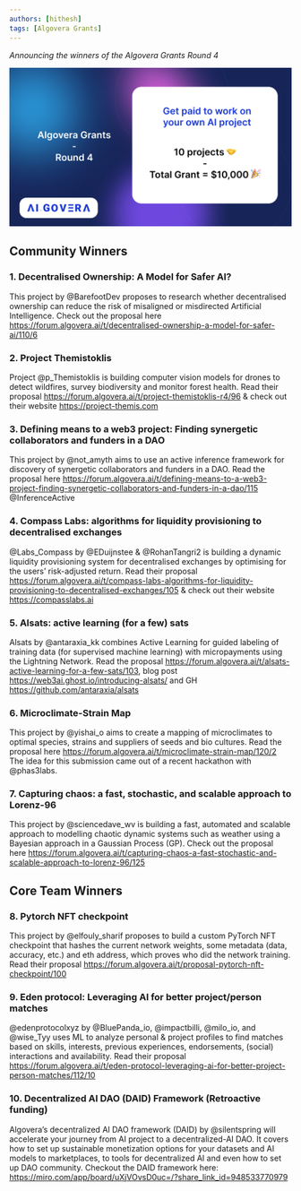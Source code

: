 ```yaml
---
authors: [hithesh]
tags: [Algovera Grants]
---
```


_Announcing the winners of the Algovera Grants Round 4_

![grants-round-4](./Grants.png)

<!--truncate-->

## Community Winners

### 1. Decentralised Ownership: A Model for Safer AI?

This project by @BarefootDev proposes to research whether decentralised ownership can reduce the risk of misaligned or misdirected Artificial Intelligence. Check out the proposal here https://forum.algovera.ai/t/decentralised-ownership-a-model-for-safer-ai/110/6

### 2. Project Themistoklis

Project @p_Themistoklis is building computer vision models for drones to detect wildfires, survey biodiversity and monitor forest health. Read their proposal https://forum.algovera.ai/t/project-themistoklis-r4/96 & check out their website https://project-themis.com

### 3. Defining means to a web3 project: Finding synergetic collaborators and funders in a DAO

This project by @not_amyth aims to use an active inference framework for discovery of synergetic collaborators and funders in a DAO. Read the proposal here https://forum.algovera.ai/t/defining-means-to-a-web3-project-finding-synergetic-collaborators-and-funders-in-a-dao/115
@InferenceActive

### 4. Compass Labs: algorithms for liquidity provisioning to decentralised exchanges

@Labs_Compass by @EDuijnstee & @RohanTangri2 is building a dynamic liquidity provisioning system for decentralised exchanges by optimising for the users’ risk-adjusted return. Read their proposal https://forum.algovera.ai/t/compass-labs-algorithms-for-liquidity-provisioning-to-decentralised-exchanges/105 & check out their website https://compasslabs.ai

### 5. Alsats: active learning (for a few) sats

Alsats by @antaraxia_kk combines Active Learning for guided labeling of training data (for supervised machine learning) with micropayments using the Lightning Network. Read the proposal https://forum.algovera.ai/t/alsats-active-learning-for-a-few-sats/103, blog post https://web3ai.ghost.io/introducing-alsats/ and GH https://github.com/antaraxia/alsats

### 6. Microclimate-Strain Map

This project by @yishai_o aims to create a mapping of microclimates to optimal species, strains and suppliers of seeds and bio cultures. Read the proposal here https://forum.algovera.ai/t/microclimate-strain-map/120/2 The idea for this submission came out of a recent hackathon with
@phas3labs.

### 7. Capturing chaos: a fast, stochastic, and scalable approach to Lorenz-96

This project by @sciencedave_wv is building a fast, automated and scalable approach to modelling chaotic dynamic systems such as weather using a Bayesian approach in a Gaussian Process (GP). Check out the proposal here https://forum.algovera.ai/t/capturing-chaos-a-fast-stochastic-and-scalable-approach-to-lorenz-96/125

## Core Team Winners

### 8. Pytorch NFT checkpoint

This project by @elfouly_sharif proposes to build a custom PyTorch NFT checkpoint that hashes the current network weights, some metadata (data, accuracy, etc.) and eth address, which proves who did the network training. Read their proposal https://forum.algovera.ai/t/proposal-pytorch-nft-checkpoint/100

### 9. Eden protocol: Leveraging AI for better project/person matches

@edenprotocolxyz by @BluePanda_io, @impactbilli, @milo_io, and @wise_Tyy uses ML to analyze personal & project profiles to find matches based on skills, interests, previous experiences, endorsements, (social) interactions and availability. Read their proposal https://forum.algovera.ai/t/eden-protocol-leveraging-ai-for-better-project-person-matches/112/10

### 10. Decentralized AI DAO (DAID) Framework (Retroactive funding)

Algovera’s decentralized AI DAO framework (DAID) by @silentspring will accelerate your journey from AI project to a decentralized-AI DAO. It covers how to set up sustainable monetization options for your datasets and AI models to marketplaces, to tools for decentralized AI and even how to set up DAO community. Checkout the DAID framework here: https://miro.com/app/board/uXjVOvsD0uc=/?share_link_id=948533770979
